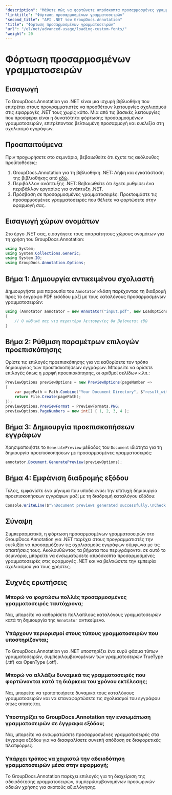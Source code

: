 ```yaml
---
"description": "Μάθετε πώς να φορτώνετε απρόσκοπτα προσαρμοσμένες γραμματοσειρές στο GroupDocs.Annotation για .NET για να βελτιώσετε τη σχολίαση εγγράφων. Ακολουθήστε τις βήμα προς βήμα οδηγίες μας για εύκολη ενσωμάτωση."
"linktitle": "Φόρτωση προσαρμοσμένων γραμματοσειρών"
"second_title": "API .NET του GroupDocs.Annotation"
"title": "Φόρτωση προσαρμοσμένων γραμματοσειρών"
"url": "/el/net/advanced-usage/loading-custom-fonts/"
"weight": 20
---
```


# Φόρτωση προσαρμοσμένων γραμματοσειρών

## Εισαγωγή
Το GroupDocs.Annotation για .NET είναι μια ισχυρή βιβλιοθήκη που επιτρέπει στους προγραμματιστές να προσθέτουν λειτουργίες σχολιασμού στις εφαρμογές .NET τους χωρίς κόπο. Μία από τις βασικές λειτουργίες που προσφέρει είναι η δυνατότητα φόρτωσης προσαρμοσμένων γραμματοσειρών, επιτρέποντας βελτιωμένη προσαρμογή και ευελιξία στη σχολιασμό εγγράφων.
## Προαπαιτούμενα
Πριν προχωρήσετε στο σεμινάριο, βεβαιωθείτε ότι έχετε τις ακόλουθες προϋποθέσεις:
1. GroupDocs.Annotation για τη βιβλιοθήκη .NET: Λήψη και εγκατάσταση της βιβλιοθήκης από [εδώ](https://releases.groupdocs.com/annotation/net/).
2. Περιβάλλον ανάπτυξης .NET: Βεβαιωθείτε ότι έχετε ρυθμίσει ένα περιβάλλον εργασίας για ανάπτυξη .NET.
3. Πρόσβαση σε προσαρμοσμένες γραμματοσειρές: Προετοιμάστε τις προσαρμοσμένες γραμματοσειρές που θέλετε να φορτώσετε στην εφαρμογή σας.

## Εισαγωγή χώρων ονομάτων
Στο έργο .NET σας, εισαγάγετε τους απαραίτητους χώρους ονομάτων για τη χρήση του GroupDocs.Annotation:
```csharp
using System;
using System.Collections.Generic;
using System.IO;
using GroupDocs.Annotation.Options;
```
## Βήμα 1: Δημιουργία αντικειμένου σχολιαστή
Δημιουργήστε μια παρουσία του `Annotator` κλάση παρέχοντας τη διαδρομή προς το έγγραφο PDF εισόδου μαζί με τους καταλόγους προσαρμοσμένων γραμματοσειρών:
```csharp
using (Annotator annotator = new Annotator("input.pdf", new LoadOptions { FontDirectories = new List<string> { Constants.GetFontDirectory() } }))
{
    // Ο κώδικά σας για περαιτέρω λειτουργίες θα βρίσκεται εδώ
}
```
## Βήμα 2: Ρύθμιση παραμέτρων επιλογών προεπισκόπησης
Ορίστε τις επιλογές προεπισκόπησης για να καθορίσετε τον τρόπο δημιουργίας των προεπισκοπήσεων εγγράφων. Μπορείτε να ορίσετε επιλογές όπως η μορφή προεπισκόπησης, οι αριθμοί σελίδων κ.λπ.:
```csharp
PreviewOptions previewOptions = new PreviewOptions(pageNumber =>
{
    var pagePath = Path.Combine("Your Document Directory", $"result_with_font_{pageNumber}.png");
    return File.Create(pagePath);
});
previewOptions.PreviewFormat = PreviewFormats.PNG;
previewOptions.PageNumbers = new int[] { 1, 2, 3, 4 };
```
## Βήμα 3: Δημιουργία προεπισκοπήσεων εγγράφων
Χρησιμοποιήστε το `GeneratePreview` μέθοδος του `Document` ιδιότητα για τη δημιουργία προεπισκοπήσεων με προσαρμοσμένες γραμματοσειρές:
```csharp
annotator.Document.GeneratePreview(previewOptions);
```
## Βήμα 4: Εμφάνιση διαδρομής εξόδου
Τέλος, εμφανίστε ένα μήνυμα που υποδεικνύει την επιτυχή δημιουργία προεπισκοπήσεων εγγράφων μαζί με τη διαδρομή καταλόγου εξόδου:
```csharp
Console.WriteLine($"\nDocument previews generated successfully.\nCheck output in {"Your Document Directory"}.");
```

## Σύναψη
Συμπερασματικά, η φόρτωση προσαρμοσμένων γραμματοσειρών στο GroupDocs.Annotation για .NET παρέχει στους προγραμματιστές την ευελιξία να προσαρμόζουν τις σχολιασμούς εγγράφων σύμφωνα με τις απαιτήσεις τους. Ακολουθώντας τα βήματα που περιγράφονται σε αυτό το σεμινάριο, μπορείτε να ενσωματώσετε απρόσκοπτα προσαρμοσμένες γραμματοσειρές στις εφαρμογές .NET και να βελτιώσετε την εμπειρία σχολιασμού για τους χρήστες.
## Συχνές ερωτήσεις
### Μπορώ να φορτώσω πολλές προσαρμοσμένες γραμματοσειρές ταυτόχρονα;
Ναι, μπορείτε να καθορίσετε πολλαπλούς καταλόγους γραμματοσειρών κατά τη δημιουργία της `Annotator` αντικείμενο.
### Υπάρχουν περιορισμοί στους τύπους γραμματοσειρών που υποστηρίζονται;
Το GroupDocs.Annotation για .NET υποστηρίζει ένα ευρύ φάσμα τύπων γραμματοσειρών, συμπεριλαμβανομένων των γραμματοσειρών TrueType (.ttf) και OpenType (.otf).
### Μπορώ να αλλάξω δυναμικά τις γραμματοσειρές που φορτώνονται κατά τη διάρκεια του χρόνου εκτέλεσης;
Ναι, μπορείτε να τροποποιήσετε δυναμικά τους καταλόγους γραμματοσειρών και να επαναφορτώσετε τις σχολιασμοί του εγγράφου όπως απαιτείται.
### Υποστηρίζει το GroupDocs.Annotation την ενσωμάτωση γραμματοσειρών σε έγγραφα εξόδου;
Ναι, μπορείτε να ενσωματώσετε προσαρμοσμένες γραμματοσειρές στα έγγραφα εξόδου για να διασφαλίσετε συνεπή απόδοση σε διαφορετικές πλατφόρμες.
### Υπάρχει τρόπος να χειριστώ την αδειοδότηση γραμματοσειρών μέσα στην εφαρμογή;
Το GroupDocs.Annotation παρέχει επιλογές για τη διαχείριση της αδειοδότησης γραμματοσειρών, συμπεριλαμβανομένων προσωρινών αδειών χρήσης για σκοπούς αξιολόγησης.